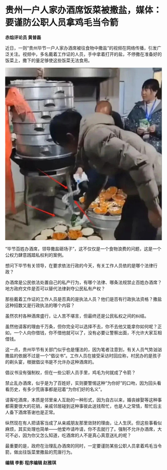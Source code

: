 # 贵州一户人家办酒席饭菜被撒盐，媒体：要谨防公职人员拿鸡毛当令箭

**赤焰评论员 黄普磊**

近日，一则“贵州毕节一户人家办酒席被往食物中撒盐”的视频在网络传播，引发广泛关注。视频中，多名戴着工作证的人员，手中拿着打开的盐，不停撒在准备好的饭菜上，撒下的量足够使这些饭菜无法食用。

![23b65426d9cbadb9d5f4019c722068bc.jpg](https://raw.githubusercontent.com/qqhsx/qqnews_image/main/2024/02/02/贵州一户人家办酒席饭菜被撒盐，媒体：要谨防公职人员拿鸡毛当令箭/23b65426d9cbadb9d5f4019c722068bc.jpg)

“毕节百姓办酒席，领导撒盐砸场子”，这不仅仅是一个食物浪费的问题，这是一个公权力肆意践踏私权利的案例。

想问下毕节有关领导，在要求依法行政的今天，有关工作人员依的是哪个法律行政？

办酒席是公民依法处置自己的私产行为，有哪个法律、哪条法规禁止百姓办酒席？地方政府文件是否可以替代法律剥夺公民私有产权？

那些戴着工作证的工作人员是否真的是执法人员？他们是否有行政执法资格？撒盐这种招数又是行政执法的哪个内容？

虽然农村各种酒席盛行，让人苦不堪言，但最终还是公民私权之间的纠结。

虽然他请客的理由千万条，但你完全可以选择不去，你不去他又能拿你如何呢？正如，一个人向你借钱，你不借他就可以了，没有必要让警察出面，不允许大家互相借钱。

这一点，贵州毕节有关部门似乎也是懂法的，因为笔者注意到，有关人员气势汹汹撒盐的依据不过是一个“倡议书”。工作人员在接受采访时回应称，村民办的是孩子的剃头宴，根据倡议书是不允许办这种酒席的。

倡议书没有强制权，但在一些公职人员手里，鸡毛为何就成了令箭？

禁止乱办酒席，似乎是为了百姓好，实则要警惕这种“为你好”的口吻，因为回头看看历史，有多少荒唐事都是冠着“为你们好的名义”。

请客吃酒席，本质是邻里亲人互助的一种形式，因为自古以来，婚丧嫁娶等这种事都需要很大的花销，亲戚邻居碰到这种事彼此送钱帮忙，也是人之常情，帮忙后主人备下酒席答谢也是正常。

纵然现在有人把请客当成了从亲戚朋友那里敛财的理由，让人生厌。但这些事看似麻烦，其实处理也简单——他爱咋请咋请，你不去就行了。强制不允许办酒席，大可不必，因为你又怎么知道，吃酒席的人不是真心真意送礼的呢？

最重要的是，政府在治理乱办酒席的同时，一定要谨防某些公职人员拿着鸡毛当令箭，做出往饭菜里撒盐的荒唐行为。

**编辑 李影 程序编辑 赵雅琪**


